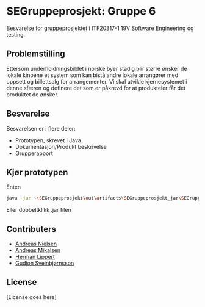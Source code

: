 # SEGruppeprosjekt: Gruppe 6

Besvarelse for gruppeprosjektet i ITF20317-1 19V Software Engineering og testing.

## Problemstilling

Ettersom underholdningsbildet i norske byer stadig blir større ønsker de lokale kinoene et system som kan bistå andre lokale arrangører med oppsett og billettsalg for arrangementer. Vi skal utvikle kjernesystemet i denne sfæren og definere det som er påkrevd for at produkteier får det produktet de ønsker.

## Besvarelse

Besvarelsen er i flere deler:
* Prototypen, skrevet i Java
* Dokumentasjon/Produkt beskrivelse
* Grupperapport

## Kjør prototypen

Enten 
```bash
java -jar ~\SEGruppeprosjekt\out\artifacts\SEGruppeprosjekt_jar\SEGruppeprosjekt.jar
```
Eller dobbeltklikk .jar filen

## Contributers

* [Andreas Nielsen](https://github.com/Andreni)
* [Andreas Mikalsen](https://github.com/Andreas981)
* [Herman Lippert](https://github.com/Hermanlippert)
* [Gudjon Sveinbjørnsson](https://github.com/Gudjon97)

## License

[License goes here]
